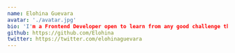 ```yaml
---
name: Elohina Guevara
avatar: './avatar.jpg'
bio: 'I'm a Frontend Developer open to learn from any good challenge that comes up from any other area.'
github: https://github.com/Elohina
twitter: https://twitter.com/elohinaguevara
---
```

